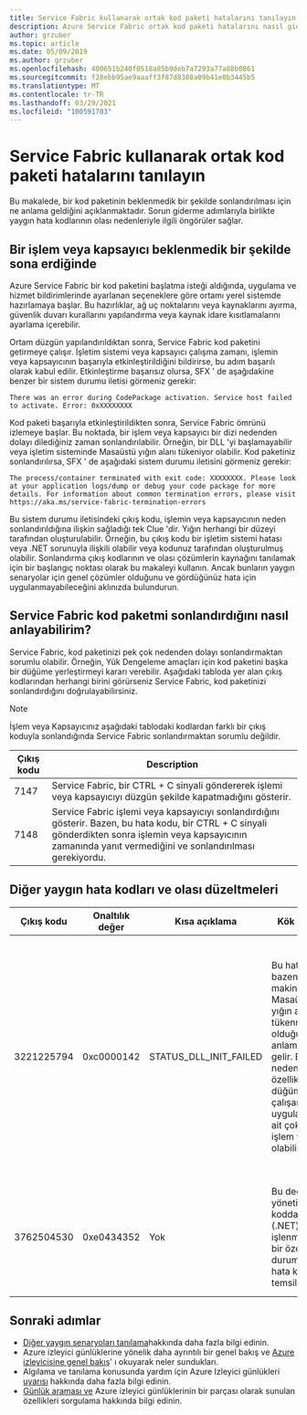 ```yaml
---
title: Service Fabric kullanarak ortak kod paketi hatalarını tanılayın
description: Azure Service Fabric ortak kod paketi hatalarını nasıl giderebileceğinizi öğrenin
author: grzuber
ms.topic: article
ms.date: 05/09/2019
ms.author: grzuber
ms.openlocfilehash: 400651b240f0518a85b9deb7a7293a77a88b0861
ms.sourcegitcommit: f28ebb95ae9aaaff3f87d8388a09b41e0b3445b5
ms.translationtype: MT
ms.contentlocale: tr-TR
ms.lasthandoff: 03/29/2021
ms.locfileid: "100591703"
---
```

# <a name="diagnose-common-code-package-errors-by-using-service-fabric"></a>Service Fabric kullanarak ortak kod paketi hatalarını tanılayın

Bu makalede, bir kod paketinin beklenmedik bir şekilde sonlandırılması için ne anlama geldiğini açıklanmaktadır. Sorun giderme adımlarıyla birlikte yaygın hata kodlarının olası nedenleriyle ilgili öngörüler sağlar.

## <a name="when-does-a-process-or-container-terminate-unexpectedly"></a>Bir işlem veya kapsayıcı beklenmedik bir şekilde sona erdiğinde

Azure Service Fabric bir kod paketini başlatma isteği aldığında, uygulama ve hizmet bildirimlerinde ayarlanan seçeneklere göre ortamı yerel sistemde hazırlamaya başlar. Bu hazırlıklar, ağ uç noktalarını veya kaynaklarını ayırma, güvenlik duvarı kurallarını yapılandırma veya kaynak idare kısıtlamalarını ayarlama içerebilir. 

Ortam düzgün yapılandırıldıktan sonra, Service Fabric kod paketini getirmeye çalışır. İşletim sistemi veya kapsayıcı çalışma zamanı, işlemin veya kapsayıcının başarıyla etkinleştirildiğini bildirirse, bu adım başarılı olarak kabul edilir. Etkinleştirme başarısız olursa, SFX ' de aşağıdakine benzer bir sistem durumu iletisi görmeniz gerekir:

```
There was an error during CodePackage activation. Service host failed to activate. Error: 0xXXXXXXXX
```

Kod paketi başarıyla etkinleştirildikten sonra, Service Fabric ömrünü izlemeye başlar. Bu noktada, bir işlem veya kapsayıcı bir dizi nedenden dolayı dilediğiniz zaman sonlandırılabilir. Örneğin, bir DLL 'yi başlamayabilir veya işletim sisteminde Masaüstü yığın alanı tükeniyor olabilir. Kod paketiniz sonlandırılırsa, SFX ' de aşağıdaki sistem durumu iletisini görmeniz gerekir:

```
The process/container terminated with exit code: XXXXXXXX. Please look at your application logs/dump or debug your code package for more details. For information about common termination errors, please visit https://aka.ms/service-fabric-termination-errors
```

Bu sistem durumu iletisindeki çıkış kodu, işlemin veya kapsayıcının neden sonlandırıldığına ilişkin sağladığı tek Clue 'dir. Yığın herhangi bir düzeyi tarafından oluşturulabilir. Örneğin, bu çıkış kodu bir işletim sistemi hatası veya .NET sorunuyla ilişkili olabilir veya kodunuz tarafından oluşturulmuş olabilir. Sonlandırma çıkış kodlarının ve olası çözümlerin kaynağını tanılamak için bir başlangıç noktası olarak bu makaleyi kullanın. Ancak bunların yaygın senaryolar için genel çözümler olduğunu ve gördüğünüz hata için uygulanmayabileceğini aklınızda bulundurun.

## <a name="how-can-i-tell-if-service-fabric-terminated-my-code-package"></a>Service Fabric kod paketmi sonlandırdığını nasıl anlayabilirim?

Service Fabric, kod paketinizi pek çok nedenden dolayı sonlandırmaktan sorumlu olabilir. Örneğin, Yük Dengeleme amaçları için kod paketini başka bir düğüme yerleştirmeyi kararı verebilir. Aşağıdaki tabloda yer alan çıkış kodlarından herhangi birini görürseniz Service Fabric, kod paketinizi sonlandırdığını doğrulayabilirsiniz.

>[!NOTE]
> İşlem veya Kapsayıcınız aşağıdaki tablodaki kodlardan farklı bir çıkış koduyla sonlandığında Service Fabric sonlandırmaktan sorumlu değildir.

Çıkış kodu | Description
--------- | -----------
7147 | Service Fabric, bir CTRL + C sinyali göndererek işlemi veya kapsayıcıyı düzgün şekilde kapatmadığını gösterir.
7148 | Service Fabric işlemi veya kapsayıcıyı sonlandırdığını gösterir. Bazen, bu hata kodu, bir CTRL + C sinyali gönderdikten sonra işlemin veya kapsayıcının zamanında yanıt vermediğini ve sonlandırılması gerekiyordu.


## <a name="other-common-error-codes-and-their-potential-fixes"></a>Diğer yaygın hata kodları ve olası düzeltmeleri

Çıkış kodu | Onaltılık değer | Kısa açıklama | Kök neden | Olası çözüm
--------- | --------- | ----------------- | ---------- | -------------
3221225794 | 0xc0000142 | STATUS_DLL_INIT_FAILED | Bu hata bazen makinede Masaüstü yığın alanı tükenmekte olduğu anlamına gelir. Bu neden özellikle, düğümde çalışan uygulamanıza ait çok sayıda işlem varsa olabilir. | Programınız CTRL + C sinyallerine yanıt vermek üzere derlenmediyse, küme bildiriminde **EnableActivateNoWindow** ayarını etkinleştirebilirsiniz. Bu ayarı etkinleştirmek, kod paketinizin GUI penceresi olmadan çalışacağı ve CTRL + C sinyalleri almamayacak anlamına gelir. Bu eylem Ayrıca her bir işlemin kullandığı Masaüstü yığın alanı miktarını azaltır. Kod paketinizin CTRL + C sinyalleri alması gerekiyorsa, düğümünüz masaüstü yığınının boyutunu artırabilirsiniz.
3762504530 | 0xe0434352 | Yok | Bu değer, yönetilen koddan (.NET) işlenmeyen bir özel durum için hata kodunu temsil eder. | Bu çıkış kodu, uygulamanızın işlenmemiş kalan ve işlemi sonlandıran bir özel durum yaptığını gösterir. Bu hatayı neyin tetiklediğini belirleyen ilk adım olarak uygulamanızın günlüklerinde ve döküm dosyalarında hata ayıklayın.

## <a name="next-steps"></a>Sonraki adımlar

* [Diğer yaygın senaryoları tanılama](service-fabric-diagnostics-common-scenarios.md)hakkında daha fazla bilgi edinin.
* Azure izleyici günlüklerine yönelik daha ayrıntılı bir genel bakış ve [Azure izleyicisine genel bakış](../azure-monitor/overview.md)' ı okuyarak neler sundukları.
* Algılama ve tanılama konusunda yardım için Azure Izleyici günlükleri [uyarısı](../azure-monitor/alerts/alerts-overview.md) hakkında daha fazla bilgi edinin.
* [Günlük araması ve](../azure-monitor/logs/log-query-overview.md) Azure izleyici günlüklerinin bir parçası olarak sunulan özellikleri sorgulama hakkında bilgi edinin.
